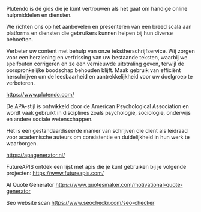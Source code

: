 Plutendo is dé gids die je kunt vertrouwen als het gaat om handige online hulpmiddelen en diensten.

We richten ons op het aanbevelen en presenteren van een breed scala aan platforms en diensten die gebruikers kunnen helpen bij hun diverse behoeften.

Verbeter uw content met behulp van onze tekstherschrijfservice. Wij zorgen voor een herziening en verfrissing van uw bestaande teksten, waarbij we spelfouten corrigeren en ze een vernieuwde uitstraling geven, terwijl de oorspronkelijke boodschap behouden blijft. Maak gebruik van efficiënt herschrijven om de leesbaarheid en aantrekkelijkheid voor uw doelgroep te verbeteren.

https://www.plutendo.com/


De APA-stijl is ontwikkeld door de American Psychological Association en wordt vaak gebruikt in disciplines zoals psychologie, sociologie, onderwijs en andere sociale wetenschappen. 

Het is een gestandaardiseerde manier van schrijven die dient als leidraad voor academische auteurs om consistentie en duidelijkheid in hun werk te waarborgen.

https://apagenerator.nl/


FutureAPIS ontdek een lijst met apis die je kunt gebruiken bij je volgende projecten:
https://www.futureapis.com/

AI Quote Generator
https://www.quotesmaker.com/motivational-quote-generator

Seo website scan
https://www.seocheckr.com/seo-checker
